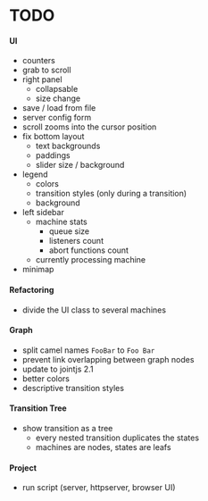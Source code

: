 # TODO

#### UI
- counters
- grab to scroll
- right panel 
  - collapsable
  - size change
- save / load from file
- server config form
- scroll zooms into the cursor position
- fix bottom layout
  - text backgrounds
  - paddings
  - slider size / background
- legend
  - colors
  - transition styles (only during a transition)
  - background
- left sidebar
  - machine stats
    - queue size
    - listeners count
    - abort functions count
  - currently processing machine
- minimap
  
#### Refactoring
- divide the UI class to several machines

#### Graph
- split camel names `FooBar` to `Foo Bar`
- prevent link overlapping between graph nodes
- update to jointjs 2.1
- better colors
- descriptive transition styles

#### Transition Tree
- show transition as a tree
  - every nested transition duplicates the states
  - machines are nodes, states are leafs
  
#### Project
- run script (server, httpserver, browser UI)
